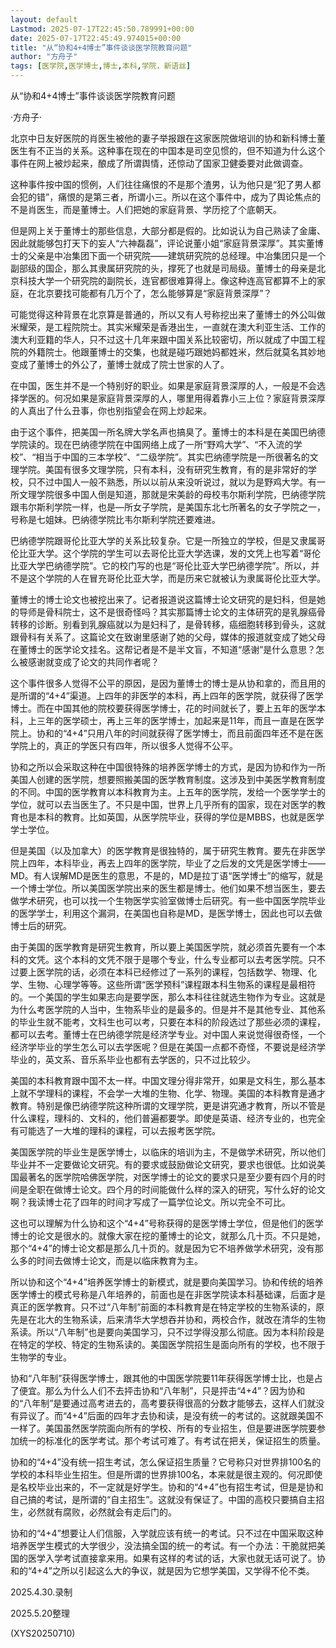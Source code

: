 ```yaml
---
layout: default
Lastmod: 2025-07-17T22:45:50.789991+00:00
date: 2025-07-17T22:45:49.974015+00:00
title: "从“协和4+4博士”事件谈谈医学院教育问题"
author: "方舟子"
tags: [医学院,医学博士,博士,本科,学院，新语丝]
---
```


从“协和4+4博士”事件谈谈医学院教育问题

·方舟子·

北京中日友好医院的肖医生被他的妻子举报跟在这家医院做培训的协和新科博士董医生有不正当的关系。这种事在现在的中国本是司空见惯的，但不知道为什么这个事件在网上被炒起来，酿成了所谓舆情，还惊动了国家卫健委要对此做调查。

这种事件按中国的惯例，人们往往痛恨的不是那个渣男，认为他只是“犯了男人都会犯的错”，痛恨的是第三者，所谓小三。所以在这个事件中，成为了舆论焦点的不是肖医生，而是董博士。人们把她的家庭背景、学历挖了个底朝天。

但是网上关于董博士的那些信息，大部分都是假的。比如说认为自己熟读了金庸、因此就能够包打天下的妄人“六神磊磊”，评论说董小姐“家庭背景深厚”。其实董博士的父亲是中冶集团下面一个研究院——建筑研究院的总经理。中冶集团只是一个副部级的国企，那么其隶属研究院的头，撑死了也就是司局级。董博士的母亲是北京科技大学一个研究院的副院长，连官都很难算得上。像这种连高官都算不上的家庭，在北京要找可能都有几万个了，怎么能够算是“家庭背景深厚”？

可能觉得这种背景在北京算是普通的，所以又有人号称挖出来了董博士的外公叫做米耀荣，是工程院院士。其实米耀荣是香港出生，一直就在澳大利亚生活、工作的澳大利亚籍的华人，只不过这十几年来跟中国关系比较密切，所以就成了中国工程院的外籍院士。他跟董博士的交集，也就是碰巧跟她妈都姓米，然后就莫名其妙地变成了董博士的外公了，董博士就成了院士世家的人了。

在中国，医生并不是一个特别好的职业。如果是家庭背景深厚的人，一般是不会选择学医的。何况如果是家庭背景深厚的人，哪里用得着靠小三上位？家庭背景深厚的人真出了什么丑事，你也别指望会在网上炒起来。

由于这个事件，把美国一所名牌大学名声也搞臭了。董博士的本科是在美国巴纳德学院读的。现在巴纳德学院在中国网络上成了一所“野鸡大学”、“不入流的学校”、“相当于中国的三本学校”、“二级学院”。其实巴纳德学院是一所很著名的文理学院。美国有很多文理学院，只有本科，没有研究生教育，有的是非常好的学校，只不过中国人一般不熟悉，所以以前从来没听说过，就以为是野鸡大学。有一所文理学院很多中国人倒是知道，那就是宋美龄的母校韦尔斯利学院，巴纳德学院跟韦尔斯利学院一样，也是—所女子学院，是美国东北七所著名的女子学院之一，号称是七姐妹。巴纳德学院比韦尔斯利学院还要难进。

巴纳德学院跟哥伦比亚大学的关系比较复杂。它是一所独立的学校，但是又隶属哥伦比亚大学。这个学院的学生可以去哥伦比亚大学选课，发的文凭上也写着“哥伦比亚大学巴纳德学院”。它的校门写的也是“哥伦比亚大学巴纳德学院”。所以，并不是这个学院的人在冒充哥伦比亚大学，而是历来它就被认为隶属哥伦比亚大学。

董博士的博士论文也被挖出来了。记者报道说这篇博士论文研究的是妇科，但是她的导师是骨科院士，这不是很奇怪吗？其实那篇博士论文的主体研究的是乳腺癌骨转移的诊断。别看到乳腺癌就以为是妇科了，是骨转移，癌细胞转移到骨头，这就跟骨科有关系了。这篇论文在致谢里感谢了她的父母，媒体的报道就变成了她父母在董博士的医学论文挂名。这帮记者是不是半文盲，不知道“感谢”是什么意思？怎么被感谢就变成了论文的共同作者呢？

这个事件很多人觉得不公平的原因，是因为董博士的博士是从协和拿的，而且用的是所谓的“4+4”渠道。上四年的非医学的本科，再上四年的医学院，就获得了医学博士。而在中国其他的院校要获得医学博士，花的时间就长了，要上五年的医学本科，上三年的医学硕士，再上三年的医学博士，加起来是11年，而且一直是在医学院上。协和的“4+4”只用八年的时间就获得了医学博士，而且前面四年还不是在医学院上的，真正的学医只有四年，所以很多人觉得不公平。

协和之所以会采取这种在中国很特殊的培养医学博士的方式，是因为协和作为一所美国人创建的医学院，想要照搬美国的医学教育制度。这涉及到中美医学教育制度的不同。中国的医学教育以本科教育为主。上五年的医学院，发给一个医学学士的学位，就可以去当医生了。不只是中国，世界上几乎所有的国家，现在对医学的教育也是本科的教育。比如英国，从医学院毕业，获得的学位是MBBS，也就是医学学士学位。

但是美国（以及加拿大）的医学教育是很独特的，属于研究生教育。要先在非医学院上四年，本科毕业，再去上四年的医学院，毕业了之后发的文凭是医学博士——MD。有人误解MD是医生的意思，不是的，MD是拉丁语“医学博士”的缩写，就是一个博士学位。所以美国医学院出来的医生都是博士。他们如果不想当医生，要去做学术研究，也可以找一个生物医学实验室做博士后研究。有一些中国医学院毕业的医学学士，利用这个漏洞，在美国也自称是MD，是医学博士，因此也可以去做博士后的研究。

由于美国的医学教育是研究生教育，所以要上美国医学院，就必须首先要有一个本科的文凭。这个本科的文凭不限于是哪个专业，什么专业都可以去考医学院。只不过要上医学院的话，必须在本科已经修过了一系列的课程，包括数学、物理、化学、生物、心理学等等。这些所谓“医学预科”课程跟本科生物系的课程是最相符的。一个美国的学生如果志向是要学医，那么本科往往就选生物作为专业。这就是为什么考医学院的人当中，生物系毕业的是最多的。但是并不是其他专业、其他系的毕业生就不能考，文科生也可以考，只要在本科的阶段选过了那些必须的课程，都可以去考。董博士在巴纳德学院是经济学专业。对中国人来说觉得很奇怪，一个经济学毕业的学生怎么可以去学医呢？但是在美国一点都不奇怪，不要说是经济学毕业的，英文系、音乐系毕业也都有去学医的，只不过比较少。

美国的本科教育跟中国不太一样。中国文理分得非常开，如果是文科生，那么基本上就不学理科的课程，不会学一大堆的生物、化学、物理。美国的本科教育是通才教育。特别是像巴纳德学院这种所谓的文理学院，更是讲究通才教育，所以不管是什么课程，理科的、文科的，他们普遍都要学。即使是英语、经济专业的，也完全有可能选了一大堆的理科的课程，可以去报考医学院。

美国医学院的毕业生是医学博士，以临床的培训为主，不是做学术研究，所以他们毕业并不一定要做论文研究。有的要求或鼓励做论文研究，要求也很低。比如说美国最著名的医学院哈佛医学院，对医学博士的论文的要求只是至少要有四个月的时间是全职在做博士论文。四个月的时间能做什么样的深入的研究，写什么好的论文啊？我读博士花了四年的时间才写成了一篇学位论文。所以完全不可比。

这也可以理解为什么协和这个“4+4”号称获得的是医学博士学位，但是他们的医学博士的论文是很水的。就像大家在挖的董博士的论文，就那么几十页。不只是她，那个“4+4”的博士论文都是那么几十页的。就是因为它不培养做学术研究，没有那么多的时间去做博士论文，而是以临床教育为主。

所以协和这个“4+4”培养医学博士的新模式，就是要向美国学习。协和传统的培养医学博士的模式号称是八年培养的，前面也是在非医学院读本科基础课，后面才是真正的医学教育。只不过“八年制”前面的本科教育是在特定学校的生物系读的，原先是在北大的生物系读，后来清华大学想吞并协和，两校合作，就改在清华的生物系读。所以“八年制”也是要向美国学习，只不过学得没那么彻底。因为本科阶段是在特定的学校、特定的生物系读的。美国医学院招生是面向所有的学校，也不限于生物学的专业。

协和“八年制”获得医学博士，跟其他的中国医学院要11年获得医学博士比，也是占了便宜。那么为什么人们不去抨击协和“八年制”，只是抨击“4+4”？因为协和的“八年制”是要通过高考进去的，高考要获得很高的分数才能够去，这样人们就没有异议了。而“4+4”后面的四年才去协和读，是没有统一的考试的。这就跟美国不一样了。美国虽然医学院面向所有的学校、所有的专业招生，但是要进医学院要参加统一的标准化的医学考试。那个考试可难了。有考试在把关，保证招生的质量。

协和的“4+4”没有统一招生考试，怎么保证招生质量？它号称只对世界排100名的学校的本科毕业生招生。但是所谓的世界排100名，本来就是很主观的。何况即使是名校毕业出来的，不一定就是好学生。协和的“4+4”也有招生考试，但是是协和自己搞的考试，是所谓的“自主招生”。这就没有保证了。中国的高校只要搞自主招生，必然就有腐败，必然就会有走后门的。

协和的“4+4”想要让人们信服，入学就应该有统一的考试。只不过在中国采取这种培养医学生模式的大学很少，没法搞全国的统一的考试。有一个办法：干脆就把美国的医学入学考试直接拿来用。如果有这样的考试的话，大家也就无话可说了。协和的“4+4”之所以引起这么大的争议，就是因为它想学美国，又学得不伦不类。

2025.4.30.录制

2025.5.20整理

(XYS20250710)

